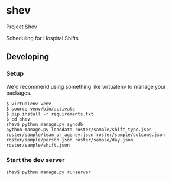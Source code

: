 shev
====

Project Shev

Scheduling for Hospital Shifts


## Developing

### Setup

We'd recommend using something like virtualenv to manage your packages.

    $ virtualenv venv
    $ source venv/bin/activate
    $ pip install -r requirements.txt
    $ cd shev
    shev$ python manage.py syncdb
    python manage.py loaddata roster/sample/shift_type.json roster/sample/team_or_agency.json roster/sample/outcome.json roster/sample/person.json roster/sample/day.json roster/sample/shift.json

### Start the dev server

    shev$ python manage.py runserver
